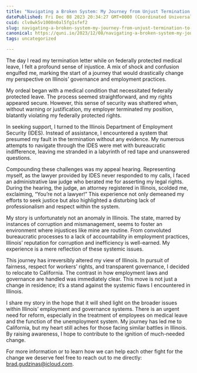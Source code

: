 ```yaml
---
title: "Navigating a Broken System: My Journey from Unjust Termination to Becoming a Californian"
datePublished: Fri Dec 08 2023 20:34:27 GMT+0000 (Coordinated Universal Time)
cuid: clv8wk5v1000n0al5fg1sfef2
slug: navigating-a-broken-system-my-journey-from-unjust-termination-to-becoming-a-californian
canonical: https://quni.io/2023/12/08/navigating-a-broken-system-my-journey-from-unjust-termination-to-becoming-a-californian/
tags: uncategorized

---
```


The day I read my termination letter while on federally protected medical leave, I felt a profound sense of injustice. A mix of shock and confusion engulfed me, marking the start of a journey that would drastically change my perspective on Illinois’ governance and employment practices.

My ordeal began with a medical condition that necessitated federally protected leave. The process seemed straightforward, and my rights appeared secure. However, this sense of security was shattered when, without warning or justification, my employer terminated my position, blatantly violating my federally protected rights.

In seeking support, I turned to the Illinois Department of Employment Security (IDES). Instead of assistance, I encountered a system that presumed my fault in the termination without any evidence. My numerous attempts to navigate through the IDES were met with bureaucratic indifference, leaving me stranded in a labyrinth of red tape and unanswered questions.

Compounding these challenges was my appeal hearing. Representing myself, as the lawyer provided by IDES never responded to my calls, I faced an administrative law judge who berated me for asserting my legal rights. During the hearing, the judge, an attorney registered in Illinois, scolded me, exclaiming, “You’re not a lawyer!” This experience not only demeaned my efforts to seek justice but also highlighted a disturbing lack of professionalism and respect within the system.

My story is unfortunately not an anomaly in Illinois. The state, marred by instances of corruption and mismanagement, seems to foster an environment where injustices like mine are routine. From convoluted bureaucratic processes to a lack of accountability in employment practices, Illinois’ reputation for corruption and inefficiency is well-earned. My experience is a mere reflection of these systemic issues.

This journey has irreversibly altered my view of Illinois. In pursuit of fairness, respect for workers’ rights, and transparent governance, I decided to relocate to California. The contrast in how employment laws and governance are handled was immediately clear. This move is not just a change in residence; it’s a stand against the systemic flaws I encountered in Illinois.

I share my story in the hope that it will shed light on the broader issues within Illinois’ employment and governance systems. There is an urgent need for reform, especially in the treatment of employees on medical leave and the function of the unemployment system. My journey has led me to California, but my heart still aches for those facing similar battles in Illinois. By raising awareness, I hope to contribute to the ignition of much-needed change.

For more information or to learn how we can help each other fight for the change we deserve feel free to reach out to me directly: brad.gudzinas@icloud.com.